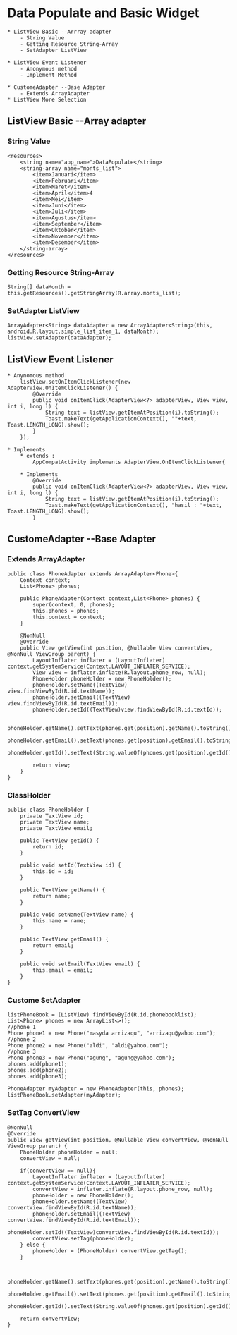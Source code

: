 # Data Populate and Basic Widget
	* ListView Basic --Arrray adapter
		- String Value
		- Getting Resource String-Array
		- SetAdapter ListView
		
	* ListView Event Listener
		- Anonymous method
		- Implement Method
		
	* CustomeAdapter --Base Adapter
		- Extends ArrayAdapter
	* ListView More Selection
		
## ListView Basic --Array adapter
### String Value 
	<resources>
		<string name="app_name">DataPopulate</string>
		<string-array name="monts_list">
			<item>Januari</item>
			<item>Februari</item>
			<item>Maret</item>
			<item>April</item>4
			<item>Mei</item>
			<item>Juni</item>
			<item>Juli</item>
			<item>Agustus</item>
			<item>September</item>
			<item>Oktober</item>
			<item>November</item>
			<item>Desember</item>
		</string-array>
	</resources>
### Getting Resource String-Array
	String[] dataMonth = this.getResources().getStringArray(R.array.monts_list);
	
### SetAdapter ListView
	ArrayAdapter<String> dataAdapter = new ArrayAdapter<String>(this, android.R.layout.simple_list_item_1, dataMonth);
    listView.setAdapter(dataAdapter);
	
## ListView Event Listener
	* Anynomous method 
		listView.setOnItemClickListener(new AdapterView.OnItemClickListener() {
            @Override
            public void onItemClick(AdapterView<?> adapterView, View view, int i, long l) {
				String text = listView.getItemAtPosition(i).toString();
                Toast.makeText(getApplicationContext(), ""+text, Toast.LENGTH_LONG).show();
            }
        });
		
	* Implements 
		* extends :
			AppCompatActivity implements AdapterView.OnItemClickListener{	
			
		* Implements	
			@Override
			public void onItemClick(AdapterView<?> adapterView, View view, int i, long l) {
				String text = listView.getItemAtPosition(i).toString();
				Toast.makeText(getApplicationContext(), "hasil : "+text, Toast.LENGTH_LONG).show();
			}
			
## CustomeAdapter --Base Adapter
### Extends ArrayAdapter
	public class PhoneAdapter extends ArrayAdapter<Phone>{
		Context context;
		List<Phone> phones;

		public PhoneAdapter(Context context,List<Phone> phones) {
			super(context, 0, phones);
			this.phones = phones;
			this.context = context;
		}

		@NonNull
		@Override
		public View getView(int position, @Nullable View convertView, @NonNull ViewGroup parent) {
			LayoutInflater inflater = (LayoutInflater) context.getSystemService(Context.LAYOUT_INFLATER_SERVICE);
			View view = inflater.inflate(R.layout.phone_row, null);
			PhoneHolder phoneHolder = new PhoneHolder();
			phoneHolder.setName((TextView) view.findViewById(R.id.textName));
			phoneHolder.setEmail((TextView) view.findViewById(R.id.textEmail));
			phoneHolder.setId((TextView)view.findViewById(R.id.textId));

			phoneHolder.getName().setText(phones.get(position).getName().toString());
			phoneHolder.getEmail().setText(phones.get(position).getEmail().toString());
			phoneHolder.getId().setText(String.valueOf(phones.get(position).getId()));

			return view;
		}
	}
	
### ClassHolder
	public class PhoneHolder {
		private TextView id;
		private TextView name;
		private TextView email;

		public TextView getId() {
			return id;
		}

		public void setId(TextView id) {
			this.id = id;
		}

		public TextView getName() {
			return name;
		}

		public void setName(TextView name) {
			this.name = name;
		}

		public TextView getEmail() {
			return email;
		}

		public void setEmail(TextView email) {
			this.email = email;
		}
	}

	
### Custome SetAdapter
	listPhoneBook = (ListView) findViewById(R.id.phonebooklist);
	List<Phone> phones = new ArrayList<>();
	//phone 1
	Phone phone1 = new Phone("masyda arrizaqu", "arrizaqu@yahoo.com");
	//phone 2
	Phone phone2 = new Phone("aldi", "aldi@yahoo.com");
	//phone 3
	Phone phone3 = new Phone("agung", "agung@yahoo.com");
	phones.add(phone1);
	phones.add(phone2);
	phones.add(phone3);

	PhoneAdapter myAdapter = new PhoneAdapter(this, phones);
	listPhoneBook.setAdapter(myAdapter);
	
### SetTag ConvertView
	@NonNull
    @Override
    public View getView(int position, @Nullable View convertView, @NonNull ViewGroup parent) {
        PhoneHolder phoneHolder = null;
        convertView = null;

        if(convertView == null){
            LayoutInflater inflater = (LayoutInflater) context.getSystemService(Context.LAYOUT_INFLATER_SERVICE);
            convertView = inflater.inflate(R.layout.phone_row, null);
            phoneHolder = new PhoneHolder();
            phoneHolder.setName((TextView) convertView.findViewById(R.id.textName));
            phoneHolder.setEmail((TextView) convertView.findViewById(R.id.textEmail));
            phoneHolder.setId((TextView)convertView.findViewById(R.id.textId));
            convertView.setTag(phoneHolder);
        } else {
            phoneHolder = (PhoneHolder) convertView.getTag();
        }


        phoneHolder.getName().setText(phones.get(position).getName().toString());
        phoneHolder.getEmail().setText(phones.get(position).getEmail().toString());
        phoneHolder.getId().setText(String.valueOf(phones.get(position).getId()));

        return convertView;
    }
	